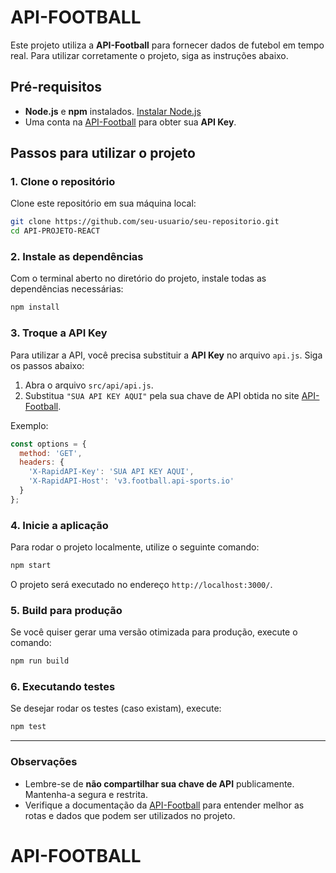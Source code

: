 
# API-FOOTBALL

Este projeto utiliza a **API-Football** para fornecer dados de futebol em tempo real. Para utilizar corretamente o projeto, siga as instruções abaixo.

## Pré-requisitos

- **Node.js** e **npm** instalados. [Instalar Node.js](https://nodejs.org/)
- Uma conta na [API-Football](https://www.api-football.com/) para obter sua **API Key**.

## Passos para utilizar o projeto

### 1. Clone o repositório

Clone este repositório em sua máquina local:

```bash
git clone https://github.com/seu-usuario/seu-repositorio.git
cd API-PROJETO-REACT
```

### 2. Instale as dependências

Com o terminal aberto no diretório do projeto, instale todas as dependências necessárias:

```bash
npm install
```

### 3. Troque a API Key

Para utilizar a API, você precisa substituir a **API Key** no arquivo `api.js`. Siga os passos abaixo:

1. Abra o arquivo `src/api/api.js`.
2. Substitua `"SUA API KEY AQUI"` pela sua chave de API obtida no site [API-Football](https://www.api-football.com/).

Exemplo:

```javascript
const options = {
  method: 'GET',
  headers: {
    'X-RapidAPI-Key': 'SUA API KEY AQUI',
    'X-RapidAPI-Host': 'v3.football.api-sports.io'
  }
};
```

### 4. Inicie a aplicação

Para rodar o projeto localmente, utilize o seguinte comando:

```bash
npm start
```

O projeto será executado no endereço `http://localhost:3000/`.

### 5. Build para produção

Se você quiser gerar uma versão otimizada para produção, execute o comando:

```bash
npm run build
```

### 6. Executando testes

Se desejar rodar os testes (caso existam), execute:

```bash
npm test
```

---

### Observações

- Lembre-se de **não compartilhar sua chave de API** publicamente. Mantenha-a segura e restrita.
- Verifique a documentação da [API-Football](https://www.api-football.com/documentation-v3) para entender melhor as rotas e dados que podem ser utilizados no projeto.
# API-FOOTBALL
